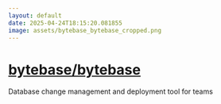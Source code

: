 ```yaml
---
layout: default
date: 2025-04-24T18:15:20.081855
image: assets/bytebase_bytebase_cropped.png
---
```


# [bytebase/bytebase](https://github.com/bytebase/bytebase)

Database change management and deployment tool for teams
